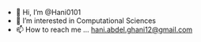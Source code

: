 - 👋 Hi, I’m @Hani0101
- 👀 I’m interested in Computational Sciences
- 📫 How to reach me ... hani.abdel.ghani12@gmail.com

<!---
Hani0101/Hani0101 is a ✨ special ✨ repository because its `README.md` (this file) appears on your GitHub profile.
You can click the Preview link to take a look at your changes.
--->
